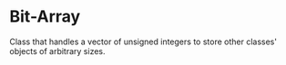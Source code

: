 # Bit-Array
Class that handles a vector of unsigned integers to store other classes' objects of arbitrary sizes.
